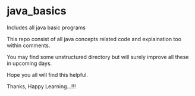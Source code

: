 # java_basics
Includes all java basic programs

This repo consist of all java concepts related code and explaination too within comments.

You may find some unstructured directory but will surely improve all these in upcoming days.

Hope you all will find this helpful.

Thanks,
Happy Learning...!!!
